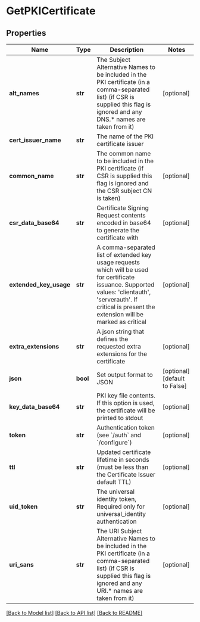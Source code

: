 # GetPKICertificate

## Properties
Name | Type | Description | Notes
------------ | ------------- | ------------- | -------------
**alt_names** | **str** | The Subject Alternative Names to be included in the PKI certificate (in a comma-separated list) (if CSR is supplied this flag is ignored and any DNS.* names are taken from it) | [optional] 
**cert_issuer_name** | **str** | The name of the PKI certificate issuer | 
**common_name** | **str** | The common name to be included in the PKI certificate (if CSR is supplied this flag is ignored and the CSR subject CN is taken) | [optional] 
**csr_data_base64** | **str** | Certificate Signing Request contents encoded in base64 to generate the certificate with | [optional] 
**extended_key_usage** | **str** | A comma-separated list of extended key usage requests which will be used for certificate issuance. Supported values: &#39;clientauth&#39;, &#39;serverauth&#39;. If critical is present the extension will be marked as critical | [optional] 
**extra_extensions** | **str** | A json string that defines the requested extra extensions for the certificate | [optional] 
**json** | **bool** | Set output format to JSON | [optional] [default to False]
**key_data_base64** | **str** | PKI key file contents. If this option is used, the certificate will be printed to stdout | [optional] 
**token** | **str** | Authentication token (see &#x60;/auth&#x60; and &#x60;/configure&#x60;) | [optional] 
**ttl** | **str** | Updated certificate lifetime in seconds (must be less than the Certificate Issuer default TTL) | [optional] 
**uid_token** | **str** | The universal identity token, Required only for universal_identity authentication | [optional] 
**uri_sans** | **str** | The URI Subject Alternative Names to be included in the PKI certificate (in a comma-separated list) (if CSR is supplied this flag is ignored and any URI.* names are taken from it) | [optional] 

[[Back to Model list]](../README.md#documentation-for-models) [[Back to API list]](../README.md#documentation-for-api-endpoints) [[Back to README]](../README.md)


